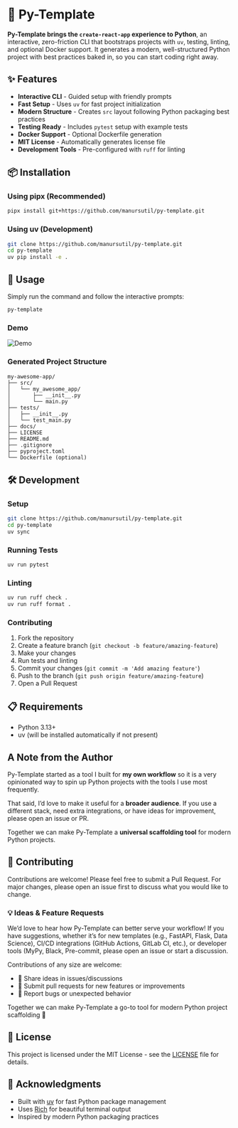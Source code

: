 # 🐍 Py-Template

**Py-Template brings the `create-react-app` experience to Python**, an interactive, zero-friction CLI that bootstraps projects with `uv`, testing, linting, and optional Docker support. It generates a modern, well-structured Python project with best practices baked in, so you can start coding right away.

## ✨ Features

- **Interactive CLI** - Guided setup with friendly prompts
- **Fast Setup** - Uses `uv` for fast project initialization
- **Modern Structure** - Creates `src` layout following Python packaging best practices
- **Testing Ready** - Includes `pytest` setup with example tests
- **Docker Support** - Optional Dockerfile generation
- **MIT License** - Automatically generates license file
- **Development Tools** - Pre-configured with `ruff` for linting

## 📦 Installation

### Using pipx (Recommended)

```bash
pipx install git+https://github.com/manursutil/py-template.git
```

### Using uv (Development)

```bash
git clone https://github.com/manursutil/py-template.git
cd py-template
uv pip install -e .
```

## 🚀 Usage

Simply run the command and follow the interactive prompts:

```bash
py-template
```

### Demo

![Demo](/docs/img/demo.gif)

### Generated Project Structure

```
my-awesome-app/
├── src/
│   └── my_awesome_app/
│       ├── __init__.py
│       └── main.py
├── tests/
│   ├── __init__.py
│   └── test_main.py
├── docs/
├── LICENSE
├── README.md
├── .gitignore
├── pyproject.toml
└── Dockerfile (optional)
```

## 🛠 Development

### Setup

```bash
git clone https://github.com/manursutil/py-template.git
cd py-template
uv sync
```

### Running Tests

```bash
uv run pytest
```

### Linting

```bash
uv run ruff check .
uv run ruff format .
```

### Contributing

1. Fork the repository
2. Create a feature branch (`git checkout -b feature/amazing-feature`)
3. Make your changes
4. Run tests and linting
5. Commit your changes (`git commit -m 'Add amazing feature'`)
6. Push to the branch (`git push origin feature/amazing-feature`)
7. Open a Pull Request

## 📋 Requirements

- Python 3.13+
- uv (will be installed automatically if not present)

## A Note from the Author

Py-Template started as a tool I built for **my own workflow** so it is a very opinionated way to spin up Python projects with the tools I use most frequently.

That said, I’d love to make it useful for a **broader audience**.
If you use a different stack, need extra integrations, or have ideas for improvement, please open an issue or PR.

Together we can make Py-Template a **universal scaffolding tool** for modern Python projects.

## 🤝 Contributing

Contributions are welcome! Please feel free to submit a Pull Request. For major changes, please open an issue first to discuss what you would like to change.

### 💡 Ideas & Feature Requests

We’d love to hear how Py-Template can better serve your workflow!
If you have suggestions, whether it’s for new templates (e.g., FastAPI, Flask, Data Science), CI/CD integrations (GitHub Actions, GitLab CI, etc.), or developer tools (MyPy, Black, Pre-commit, please open an issue or start a discussion.

Contributions of any size are welcome:

- 💬 Share ideas in issues/discussions
- 🔧 Submit pull requests for new features or improvements
- 🐞 Report bugs or unexpected behavior

Together we can make Py-Template a go-to tool for modern Python project scaffolding 🚀

## 📝 License

This project is licensed under the MIT License - see the [LICENSE](LICENSE) file for details.

## 🙏 Acknowledgments

- Built with [uv](https://github.com/astral-sh/uv) for fast Python package management
- Uses [Rich](https://github.com/Textualize/rich) for beautiful terminal output
- Inspired by modern Python packaging practices
